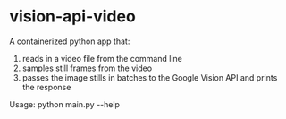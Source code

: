 # vision-api-video
A containerized python app that:

  1. reads in a video file from the command line
  2. samples still frames from the video 
  3. passes the image stills in batches to the Google Vision API and prints the response 
	
Usage: python main.py --help	
